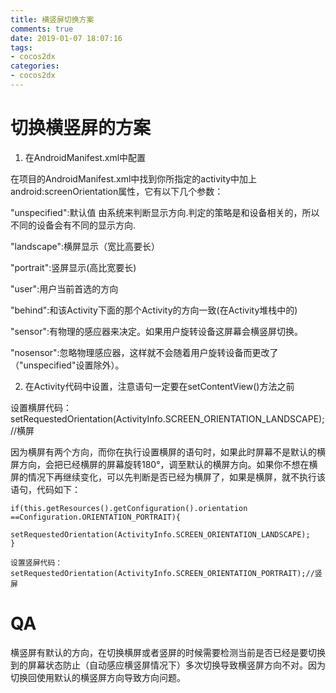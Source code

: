 ```yaml
---
title: 横竖屏切换方案
comments: true
date: 2019-01-07 18:07:16
tags:
- cocos2dx
categories:
- cocos2dx
---
```


# 切换横竖屏的方案

1. 在AndroidManifest.xml中配置

在项目的AndroidManifest.xml中找到你所指定的activity中加上android:screenOrientation属性，它有以下几个参数：

"unspecified":默认值 由系统来判断显示方向.判定的策略是和设备相关的，所以不同的设备会有不同的显示方向. 

"landscape":横屏显示（宽比高要长） 

"portrait":竖屏显示(高比宽要长) 

"user":用户当前首选的方向 

"behind":和该Activity下面的那个Activity的方向一致(在Activity堆栈中的) 

"sensor":有物理的感应器来决定。如果用户旋转设备这屏幕会横竖屏切换。 

"nosensor":忽略物理感应器，这样就不会随着用户旋转设备而更改了（"unspecified"设置除外）。




2. 在Activity代码中设置，注意语句一定要在setContentView()方法之前

设置横屏代码：setRequestedOrientation(ActivityInfo.SCREEN_ORIENTATION_LANDSCAPE);//横屏


因为横屏有两个方向，而你在执行设置横屏的语句时，如果此时屏幕不是默认的横屏方向，会把已经横屏的屏幕旋转180°，调至默认的横屏方向。如果你不想在横屏的情况下再继续变化，可以先判断是否已经为横屏了，如果是横屏，就不执行该语句，代码如下：
```
if(this.getResources().getConfiguration().orientation ==Configuration.ORIENTATION_PORTRAIT){
      setRequestedOrientation(ActivityInfo.SCREEN_ORIENTATION_LANDSCAPE);
}

设置竖屏代码：setRequestedOrientation(ActivityInfo.SCREEN_ORIENTATION_PORTRAIT);//竖屏
```

# QA
横竖屏有默认的方向，在切换横屏或者竖屏的时候需要检测当前是否已经是要切换到的屏幕状态防止（自动感应横竖屏情况下）多次切换导致横竖屏方向不对。因为切换回使用默认的横竖屏方向导致方向问题。